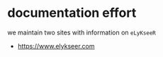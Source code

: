 # documentation effort

we maintain two sites with information on `eLyKseeR`
* https://www.elykseer.com



 
